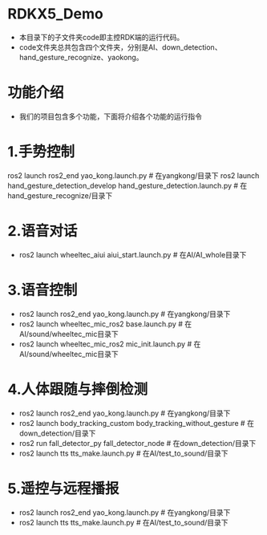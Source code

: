 # RDKX5_Demo
* 本目录下的子文件夹code即主控RDK端的运行代码。
* code文件夹总共包含四个文件夹，分别是AI、down_detection、hand_gesture_recognize、yaokong。

# 功能介绍
* 我们的项目包含多个功能，下面将介绍各个功能的运行指令

# 1.手势控制
ros2 launch ros2_end yao_kong.launch.py # 在yangkong/目录下
ros2 launch hand_gesture_detection_develop hand_gesture_detection.launch.py # 在hand_gesture_recognize/目录下

# 2.语音对话
* ros2 launch wheeltec_aiui aiui_start.launch.py    # 在AI/AI_whole目录下

# 3.语音控制
* ros2 launch ros2_end yao_kong.launch.py   # 在yangkong/目录下
* ros2 launch wheeltec_mic_ros2 base.launch.py  # 在AI/sound/wheeltec_mic目录下
* ros2 launch wheeltec_mic_ros2 mic_init.launch.py  # 在AI/sound/wheeltec_mic目录下

# 4.人体跟随与摔倒检测
* ros2 launch ros2_end yao_kong.launch.py   # 在yangkong/目录下
* ros2 launch body_tracking_custom body_tracking_without_gesture    # 在down_detection/目录下
* ros2 run fall_detector_py fall_detector_node  # 在down_detection/目录下
* ros2 launch tts tts_make.launch.py    # 在AI/test_to_sound/目录下

# 5.遥控与远程播报
* ros2 launch ros2_end yao_kong.launch.py   # 在yangkong/目录下
* ros2 launch tts tts_make.launch.py    # 在AI/test_to_sound/目录下
